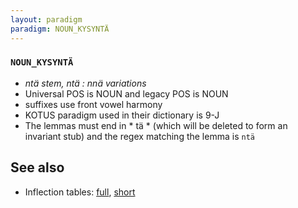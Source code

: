 ```yaml
---
layout: paradigm
paradigm: NOUN_KYSYNTÄ
---
```

### ` NOUN_KYSYNTÄ `

* _ntä stem, ntä : nnä variations_
* Universal POS is NOUN and legacy POS is NOUN
* suffixes use front vowel harmony
* KOTUS paradigm used in their dictionary is 9-J
* The lemmas must end in * tä * (which will be deleted to form an invariant stub) and the regex matching the lemma is ` ntä `

## See also

* Inflection tables: [full](gen/K/kysyntä.html), [short](gen/K/kysyntä_wikt.html)

